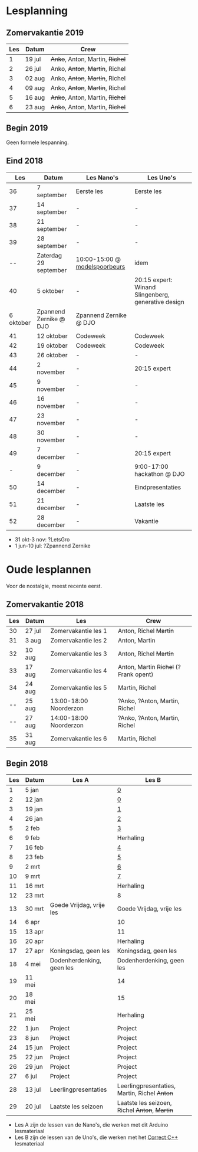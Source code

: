# Lesplanning

## Zomervakantie 2019

Les|Datum|Crew
---|---|---
1|19 jul|~~Anko~~, Anton, Martin, ~~Richel~~ 
2|26 jul|Anko, ~~Anton~~, ~~Martin~~, Richel
3|02 aug|Anko, ~~Anton~~, ~~Martin~~, Richel
4|09 aug|Anko, ~~Anton~~, ~~Martin~~, Richel
5|16 aug|~~Anko~~, Anton, Martin, ~~Richel~~
6|23 aug|~~Anko~~, Anton, Martin, ~~Richel~~

## Begin 2019

Geen formele lespanning.

## Eind 2018

Les|Datum|Les Nano's|Les Uno's
---|---|---|---
36|7 september|Eerste les|Eerste les 
37|14 september|-|-
38|21 september|-|-
39|28 september|-|-
--|Zaterdag 29 september|10:00-15:00 @ [modelspoorbeurs](http://mscrailrunners.eu/events/event/modelspoorbeurs-groningen-29-september-2018-hanze-plaza-10-00-16-00/)|idem
40|5 oktober|-|20:15 expert: Winand Slingenberg, generative design
  |6 oktober|Zpannend Zernike @ DJO|Zpannend Zernike @ DJO
41|12 oktober|Codeweek|Codeweek
42|19 oktober|Codeweek|Codeweek
43|26 oktober|-|-
44|2 november|-|20:15 expert
45|9 november|-|-
46|16 november|-|-
47|23 november|-|-
48|30 november|-|-
49|7 december|-|20:15 expert
 - |9 december|-|9:00-17:00 hackathon @ DJO
50|14 december|-|Eindpresentaties
51|21 december|-|Laatste les
52|28 december|-|Vakantie

 * 31 okt-3 nov: ?LetsGro
 * 1 jun-10 jul: ?Zpannend Zernike

# Oude lesplannen

Voor de nostalgie, meest recente eerst.

## Zomervakantie 2018

Les|Datum|Les|Crew
---|---|---|---
30|27 jul|Zomervakantie les 1|Anton, Richel ~~Martin~~ 
31| 3 aug|Zomervakantie les 2|Anton, Martin
32|10 aug|Zomervakantie les 3|Anton, Richel ~~Martin~~
33|17 aug|Zomervakantie les 4|Anton, Martin ~~Richel~~ (?Frank opent)
34|24 aug|Zomervakantie les 5|Martin, Richel
--|25 aug|13:00-18:00 Noorderzon|?Anko, ?Anton, Martin, Richel
--|27 aug|14:00-18:00 Noorderzon|?Anko, ?Anton, Martin, Richel
35|31 aug|Zomervakantie les 6|Martin, Richel

## Begin 2018

Les|Datum|Les A|Les B
---|---|---|---
 1| 5 jan| |[0](https://github.com/richelbilderbeek/correct_cpp_scoreboard)
 2|12 jan| |[0](https://github.com/richelbilderbeek/correct_cpp_scoreboard)
 3|19 jan| |[1](https://github.com/richelbilderbeek/correct_cpp_hello)
 4|26 jan| |[2](https://github.com/richelbilderbeek/correct_cpp_hello_world)
 5| 2 feb| |[3](https://github.com/richelbilderbeek/correct_cpp_hello_cli)
 6| 9 feb| |Herhaling
 7|16 feb| |[4](https://github.com/richelbilderbeek/correct_cpp_show_args)
 8|23 feb| |[5](https://github.com/richelbilderbeek/correct_cpp_is_odd)
 9| 2 mrt| |[6](https://github.com/richelbilderbeek/correct_cpp_bool_to_coin)
10| 9 mrt| |[7](https://github.com/richelbilderbeek/correct_cpp_int_to_word)
11|16 mrt| |Herhaling
12|23 mrt| |8
13|30 mrt|Goede Vrijdag, vrije les|Goede Vrijdag, vrije les
14| 6 apr| |10
15|13 apr| |11
16|20 apr| |Herhaling
17|27 apr|Koningsdag, geen les|Koningsdag, geen les
18| 4 mei|Dodenherdenking, geen les|Dodenherdenking, geen les
19|11 mei| |14
20|18 mei| |15
21|25 mei| |Herhaling
22| 1 jun|Project|Project
23| 8 jun|Project|Project
24|15 jun|Project|Project
25|22 jun|Project|Project
26|29 jun|Project|Project
27| 6 jul|Project|Project
28|13 jul|Leerlingpresentaties|Leerlingpresentaties, Martin, Richel ~~Anton~~ 
29|20 jul|Laatste les seizoen|Laatste les seizoen, Richel ~~Anton~~, ~~Martin~~

 * Les A zijn de lessen van de Nano's, die werken met dit Arduino lesmateriaal
 * Les B zijn de lessen van de Uno's, die werken met het [Correct C++](https://github.com/richelbilderbeek/correct_cpp) lesmateriaal
